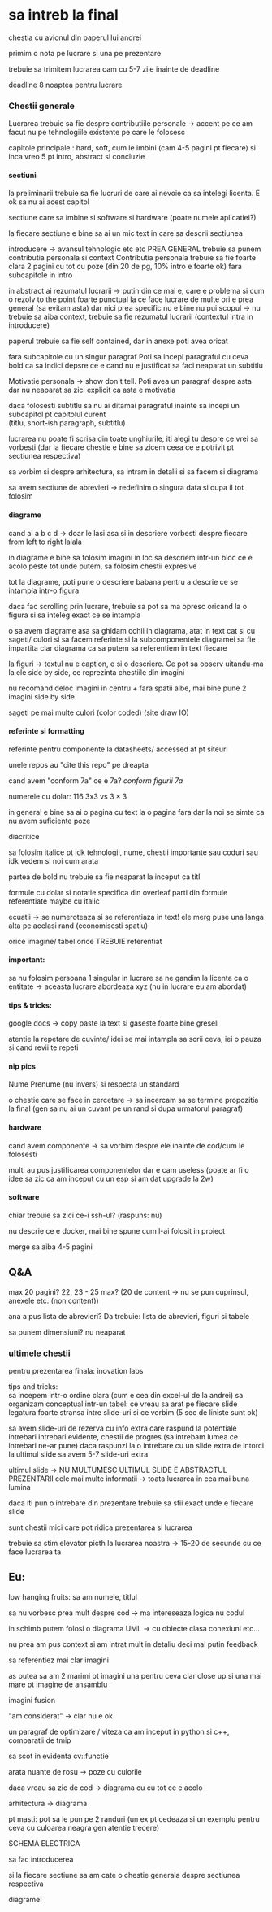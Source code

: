 # sa intreb la final
chestia cu avionul din paperul lui andrei

primim o nota pe lucrare si una pe prezentare

trebuie sa trimitem lucrarea cam cu 5-7 zile inainte de deadline

deadline 8 noaptea pentru lucrare

### Chestii generale

Lucrarea trebuie sa fie despre contributiile personale -> accent pe ce am facut nu pe tehnologiile existente pe care le folosesc

capitole principale : hard, soft, cum le imbini (cam 4-5 pagini pt fiecare) si inca vreo 5 pt intro, abstract si concluzie 

#### sectiuni
la preliminarii trebuie sa fie lucruri de care ai nevoie ca sa intelegi licenta. E ok sa nu ai acest capitol

sectiune care sa imbine si software si hardware (poate numele aplicatiei?)

la fiecare sectiune e bine sa ai un mic text in care sa descrii sectiunea

introducere -> avansul tehnologic etc etc PREA GENERAL
    trebuie sa punem contributia personala si context
    Contributia personala trebuie sa fie foarte clara
    2 pagini cu tot cu poze (din 20 de pg, 10% intro e foarte ok)
    fara subcapitole in intro

in abstract ai rezumatul lucrarii -> putin din ce mai e, care e problema si cum o rezolv to the point
    foarte punctual la ce face lucrare
    de multe ori e prea general (sa evitam asta) dar nici prea specific nu e bine
    nu pui scopul -> nu trebuie sa aiba context, trebuie sa fie rezumatul lucrarii (contextul intra in introducere)

paperul trebuie sa fie self contained, dar in anexe poti avea oricat

fara subcapitole cu un singur paragraf
    Poti sa incepi paragraful cu ceva bold ca sa indici depsre ce e cand nu e justificat sa faci neaparat un subtitlu

Motivatie personala -> show don't tell. Poti avea un paragraf despre asta dar nu neaparat sa zici explicit ca asta e motivatia

daca folosesti subtitlu sa nu ai ditamai paragraful inainte sa incepi un subcapitol pt capitolul curent  
    (titlu, short-ish paragraph, subtitlu)

lucrarea nu poate fi scrisa din toate unghiurile, iti alegi tu despre ce vrei sa vorbesti 
    (dar la fiecare chestie e bine sa zicem ceea ce e potrivit pt sectiunea respectiva)

sa vorbim si despre arhitectura, sa intram in detalii si sa facem si diagrama

sa avem sectiune de abrevieri -> redefinim o singura data si dupa il tot folosim

#### diagrame 
cand ai a b c d -> doar le lasi asa si in descriere vorbesti despre fiecare
    from left to right lalala 

in diagrame e bine sa folosim imagini in loc sa descriem intr-un bloc ce e acolo
    peste tot unde putem, sa folosim chestii expresive

tot la diagrame, poti pune o descriere babana pentru a descrie ce se intampla intr-o figura

daca fac scrolling prin lucrare, trebuie sa pot sa ma opresc oricand la o figura si sa inteleg exact ce se intampla

o sa avem diagrame asa sa ghidam ochii in diagrama, atat in text cat si cu sageti/ culori si sa facem referinte si la subcomponentele diagramei
    sa fie impartita clar diagrama ca sa putem sa referentiem in text fiecare 

la figuri -> textul nu e caption, e si o descriere. Ce pot sa observ uitandu-ma la ele side by side, ce reprezinta chestiile din imagini

nu recomand deloc imagini in centru + fara spatii albe, mai bine pune 2 imagini side by side

sageti pe mai multe culori (color coded) (site draw IO)

#### referinte si formatting
referinte pentru componente la datasheets/ accessed at pt siteuri

unele repos au "cite this repo" pe dreapta

cand avem "conform 7a" ce e 7a? *conform figurii 7a*

numerele cu dolar: $116$
    3x3 vs $3 \times 3$

in general e bine sa ai o pagina cu text la o pagina fara dar la noi se simte ca nu avem suficiente poze

diacritice

sa folosim italice pt idk tehnologii, nume, chestii importante sau coduri sau idk vedem si noi cum arata

partea de bold nu trebuie sa fie neaparat la inceput ca titl

formule cu dolar si notatie specifica din overleaf
    parti din formule referentiate maybe cu italic

ecuatii -> se numeroteaza si se referentiaza in text!
    ele merg puse una langa alta pe acelasi rand (economisesti spatiu)

orice imagine/ tabel orice TREBUIE referentiat

#### important:

sa nu folosim persoana 1 singular in lucrare
    sa ne gandim la licenta ca o entitate -> aceasta lucrare abordeaza xyz (nu in lucrare eu am abordat)

#### tips & tricks:
google docs -> copy paste la text si gaseste foarte bine greseli

atentie la repetare de cuvinte/ idei 
    se mai intampla sa scrii ceva, iei o pauza si cand revii te repeti

#### nip pics
Nume Prenume (nu invers) si respecta un standard

o chestie care se face in cercetare -> sa incercam sa se termine propozitia la final 
    (gen sa nu ai un cuvant pe un rand si dupa urmatorul paragraf)

#### hardware
cand avem componente -> sa vorbim despre ele inainte de cod/cum le folosesti

multi au pus justificarea componentelor dar e cam useless 
    (poate ar fi o idee sa zic ca am inceput cu un esp si am dat upgrade la 2w)

#### software
chiar trebuie sa zici ce-i ssh-ul? (raspuns: nu)

nu descrie ce e docker, mai bine spune cum l-ai folosit in proiect 

merge sa aiba 4-5 pagini

## Q&A
max 20 pagini? 22, 23 - 25 max? (20 de content -> nu se pun cuprinsul, anexele etc. (non content))

ana a pus lista de abrevieri? Da trebuie: lista de abrevieri, figuri si tabele

sa punem dimensiuni? nu neaparat

### ultimele chestii

pentru prezentarea finala:
    inovation labs

tips and tricks:    
    sa incepem intr-o ordine clara (cum e cea din excel-ul de la andrei)
    sa organizam conceptual intr-un tabel: ce vreau sa arat pe fiecare slide
    legatura foarte stransa intre slide-uri si ce vorbim (5 sec de liniste sunt ok)

sa avem slide-uri de rezerva cu info extra care raspund la potentiale intrebari
    intrebari evidente, chestii de progres (sa intrebam lumea ce intrebari ne-ar pune)
    daca raspunzi la o intrebare cu un slide extra de intorci la ultimul slide
    sa avem 5-7 slide-uri extra

ultimul slide -> NU MULTUMESC 
    ULTIMUL SLIDE E ABSTRACTUL PREZENTARII
    cele mai multe informatii -> toata lucrarea in cea mai buna lumina

daca iti pun o intrebare din prezentare trebuie sa stii exact unde e fiecare slide

sunt chestii mici care pot ridica prezentarea si lucrarea 

trebuie sa stim elevator picth la lucrarea noastra -> 15-20 de secunde cu ce face lucrarea ta

## Eu:
low hanging fruits: 
    sa am numele, titlul 

sa nu vorbesc prea mult despre cod -> ma intereseaza logica nu codul

in schimb putem folosi o diagrama UML -> cu obiecte clasa conexiuni etc...

nu prea am pus context si am intrat mult in detaliu deci mai putin feedback

sa referentiez mai clar imagini

as putea sa am 2 marimi pt imagini una pentru ceva clar close up si una mai mare pt imagine de ansamblu

imagini fusion

"am considerat" -> clar nu e ok

un paragraf de optimizare / viteza ca am inceput in python si c++, comparatii de tmip 

sa scot in evidenta cv::functie

arata nuante de rosu -> poze cu culorile

daca vreau sa zic de cod -> diagrama cu cu tot ce e acolo

arhitectura -> diagrama

pt masti: pot sa le pun pe 2 randuri (un ex pt cedeaza si un exemplu pentru ceva cu culoarea neagra gen atentie trecere)

SCHEMA ELECTRICA

sa fac introducerea 

si la fiecare sectiune sa am cate o chestie generala despre sectiunea respectiva

diagrame!
